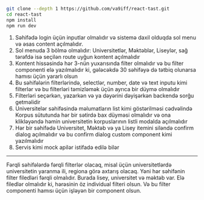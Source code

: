 ```sh
git clone --depth 1 https://github.com/va9iff/react-tast.git
cd react-tast
npm install
npm run dev
```


1. Səhifədə login üçün inputlar olmalıdır və sistemə daxil olduqda sol menu və əsas content açılmalıdır.
2. Sol menuda 3 bölmə olmalıdır: Universitetlər, Məktəblər, Liseylər, sağ tərəfdə isə seçilən route uyğun kontent açılmalıdır
3. Kontent hissəsində hər 3-nün yuxarısında filter olmalıdır və bu filter componenti elə yazılmalıdır ki, gələcəkdə 30 səhifəyə də tətbiq olunarsa hamısı üçün yararlı olsun
4. Bu səhifələrin filterlərində, selectlər, number, date və text inputu kimi filterlər və bu filterləri təmizləmək üçün ayrıca bir düymə olmalıdır
5. Filterləri seçərkən, yazarkən və ya dəyərini dəyişərkən backendə sorğu getməlidir
6. Universitelər səhifəsində məlumatların list kimi göstərilməsi cədvəlində Korpus sütutunda hər bir sətirdə bax düyməsi olmalıdır və ona klikləyəndə həmin universitetin korpuslarının listli modalda açılmalıdır
7. Hər bir səhifədə Universitet, Məktəb və ya Lisey itemini siləndə confirm dialog açılmalıdır və bu confirm dialog custom component kimi yazılmalıdır
8. Servis kimi mock apilər istifadə edilə bilər

---

Fərqli səhifələrdə fərqli filterlər olacaq, misal üçün universitetlərdə universitetin yaranma ili, regiona görə axtarış  olacaq. Yəni hər səhifənin filter filedləri fərqli olmalıdır.
Burada lisey, universitet və məktəb var. Elə filedlər olmalıdır ki, hərəsinin öz individual filteri olsun.
Və bu filter componenti hamısı üçün işləyən bir component olsun.